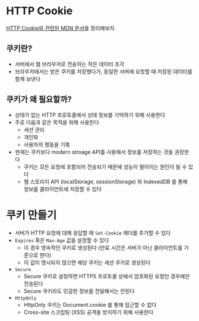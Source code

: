 # HTTP Cookie

[HTTP Cookie와 관련된 MDN 문서](https://developer.mozilla.org/ko/docs/Web/HTTP/Cookies)를 정리해보자.

## 쿠키란?

- 서버에서 웹 브라우저로 전송하는 작은 데이터 조각
- 브라우저에서는 받은 쿠키를 저장했다가, 동일한 서버에 요청할 때 저장된 데이터를 함께 보낸다

## 쿠키가 왜 필요할까?

- 상태가 없는 HTTP 프로토콜에서 상태 정보를 기억하기 위해 사용한다
- 주로 다음과 같은 목적을 위해 사용한다
    - 세션 관리
    - 개인화
    - 사용자의 행동을 기록
- 현재는 쿠키보다 modern stroage API를 사용해서 정보를 저장하는 것을 권장한다
    - 쿠키는 모든 요청에 포함되어 전송되기 때문에 성능이 떨어지는 원인이 될 수 있다
    - 웹 스토리지 API (localStorage, sessionStorage) 와 IndexedDB 를 통해 정보를 클라이언트에 저장할 수 있다

# 쿠키 만들기

- 서버가 HTTP 요청에 대해 응답할 때 `Set-Cookie` 헤더를 추가할 수 있다
- `Expires` 혹은 `Max-Age` 값을 설정할 수 있다
    - 이 경우 영속적인 쿠키로 생성된다 (만료 시간은 서버가 아닌 클라이언트를 기준으로 한다)
    - 이 값이 명시되지 않으면 해당 쿠키는 세션 쿠키로 생성된다
- `Secure`
    - Secure 쿠키로 설정하면 HTTPS 프로토콜 상에서 암호화된 요청인 경우에만 전송된다
    - Secure 쿠키라도 민감한 정보를 전달해서는 안된다
- `HttpOnly`
    - HttpOnly 쿠키는 Document.cookie 를 통해 접근할 수 없다
    - Cross-site 스크립팅 (XSS) 공격을 방지하기 위해 사용한다
